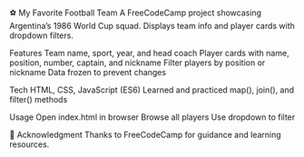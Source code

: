 ⚽ My Favorite Football Team
A FreeCodeCamp project showcasing Argentina’s 1986 World Cup squad. Displays team info and player cards with dropdown filters.

Features
Team name, sport, year, and head coach
Player cards with name, position, number, captain, and nickname
Filter players by position or nickname
Data frozen to prevent changes

Tech
HTML, CSS, JavaScript (ES6)
Learned and practiced map(), join(), and filter() methods

Usage
Open index.html in browser
Browse all players
Use dropdown to filter

🙌 Acknowledgment
Thanks to FreeCodeCamp for guidance and learning resources.